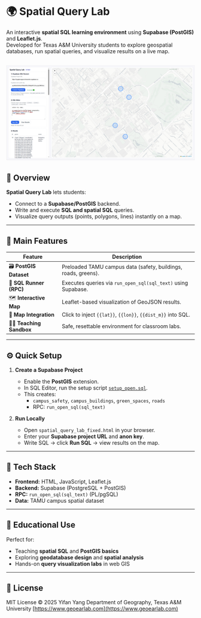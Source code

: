 # 🌍 Spatial Query Lab

An interactive **spatial SQL learning environment** using **Supabase (PostGIS)** and **Leaflet.js**.  
Developed for Texas A&M University students to explore geospatial databases, run spatial queries, and visualize results on a live map.

![Example Spatial Query Lab](https://github.com/rayford295/SpatialQueryLab/blob/main/Example_Spatial%20Quert%20Lab.PNG)
---

## 🚀 Overview

**Spatial Query Lab** lets students:
- Connect to a **Supabase/PostGIS** backend.
- Write and execute **SQL and spatial SQL** queries.
- Visualize query outputs (points, polygons, lines) instantly on a map.


---

## 🧭 Main Features

| Feature | Description |
|----------|-------------|
| 🗃️ **PostGIS Dataset** | Preloaded TAMU campus data (safety, buildings, roads, greens). |
| 💬 **SQL Runner (RPC)** | Executes queries via `run_open_sql(sql_text)` using Supabase. |
| 🗺️ **Interactive Map** | Leaflet-based visualization of GeoJSON results. |
| 📍 **Map Integration** | Click to inject `{{lat}}`, `{{lon}}`, `{{dist_m}}` into SQL. |
| 🧑‍🎓 **Teaching Sandbox** | Safe, resettable environment for classroom labs. |

---

## ⚙️ Quick Setup

1. **Create a Supabase Project**
   - Enable the **PostGIS** extension.
   - In SQL Editor, run the setup script [`setup_open.sql`](setup_open.sql).
   - This creates:
     - `campus_safety`, `campus_buildings`, `green_spaces`, `roads`
     - RPC: `run_open_sql(sql_text)`

2. **Run Locally**
   - Open `spatial_query_lab_fixed.html` in your browser.
   - Enter your **Supabase project URL** and **anon key**.
   - Write SQL → click **Run SQL** → view results on the map.

---

## 🧰 Tech Stack

* **Frontend:** HTML, JavaScript, Leaflet.js
* **Backend:** Supabase (PostgreSQL + PostGIS)
* **RPC:** `run_open_sql(sql_text)` (PL/pgSQL)
* **Data:** TAMU campus spatial dataset

---

## 🧩 Educational Use

Perfect for:

* Teaching **spatial SQL** and **PostGIS basics**
* Exploring **geodatabase design** and **spatial analysis**
* Hands-on **query visualization labs** in web GIS

---

## 🪪 License

MIT License © 2025 Yifan Yang
Department of Geography, Texas A&M University
[https://www.geoearlab.com](https://www.geoearlab.com)


